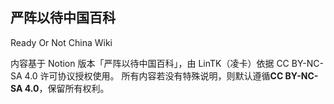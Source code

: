 ## 严阵以待中国百科
Ready Or Not China Wiki

内容基于 Notion 版本「严阵以待中国百科」，由 LinTK（凌卡）依据 CC BY-NC-SA 4.0 许可协议授权使用。
所有内容若没有特殊说明，则默认遵循**CC BY-NC-SA 4.0**，保留所有权利。
